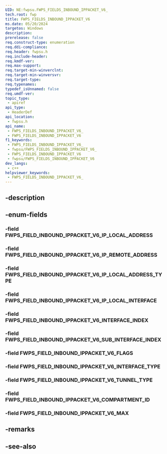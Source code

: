 ```yaml
---
UID: NE:fwpsu.FWPS_FIELDS_INBOUND_IPPACKET_V6_
tech.root: fwp
title: FWPS_FIELDS_INBOUND_IPPACKET_V6
ms.date: 05/20/2024
targetos: Windows
description: 
prerelease: false
req.construct-type: enumeration
req.ddi-compliance: 
req.header: fwpsu.h
req.include-header: 
req.kmdf-ver: 
req.max-support: 
req.target-min-winverclnt: 
req.target-min-winversvr: 
req.target-type: 
req.typenames: 
typedef_isUnnamed: false
req.umdf-ver: 
topic_type:
 - apiref
api_type:
 - HeaderDef
api_location:
 - fwpsu.h
api_name:
 - FWPS_FIELDS_INBOUND_IPPACKET_V6_
 - FWPS_FIELDS_INBOUND_IPPACKET_V6
f1_keywords:
 - FWPS_FIELDS_INBOUND_IPPACKET_V6_
 - fwpsu/FWPS_FIELDS_INBOUND_IPPACKET_V6_
 - FWPS_FIELDS_INBOUND_IPPACKET_V6
 - fwpsu/FWPS_FIELDS_INBOUND_IPPACKET_V6
dev_langs:
 - c++
helpviewer_keywords:
 - FWPS_FIELDS_INBOUND_IPPACKET_V6_
---
```


## -description

## -enum-fields

### -field FWPS_FIELD_INBOUND_IPPACKET_V6_IP_LOCAL_ADDRESS

### -field FWPS_FIELD_INBOUND_IPPACKET_V6_IP_REMOTE_ADDRESS

### -field FWPS_FIELD_INBOUND_IPPACKET_V6_IP_LOCAL_ADDRESS_TYPE

### -field FWPS_FIELD_INBOUND_IPPACKET_V6_IP_LOCAL_INTERFACE

### -field FWPS_FIELD_INBOUND_IPPACKET_V6_INTERFACE_INDEX

### -field FWPS_FIELD_INBOUND_IPPACKET_V6_SUB_INTERFACE_INDEX

### -field FWPS_FIELD_INBOUND_IPPACKET_V6_FLAGS

### -field FWPS_FIELD_INBOUND_IPPACKET_V6_INTERFACE_TYPE

### -field FWPS_FIELD_INBOUND_IPPACKET_V6_TUNNEL_TYPE

### -field FWPS_FIELD_INBOUND_IPPACKET_V6_COMPARTMENT_ID

### -field FWPS_FIELD_INBOUND_IPPACKET_V6_MAX

## -remarks

## -see-also

